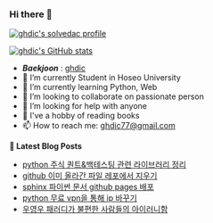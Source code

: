 ### Hi there 👋

[![ghdic's solvedac profile](http://mazassumnida.wtf/api/v2/generate_badge?boj=ghdic)](https://solved.ac/profile/ghdic)

[![ghdic's GitHub stats](https://github-readme-stats.vercel.app/api?username=ghdic&show_icons=true&theme=onedark)](https://github.com/ghdic/github-readme-stats)
- __*Baekjoon*__ : [ghdic](http://icpc.me/ghdic)
- 🔭 I’m currently Student in Hoseo University
- 🌱 I’m currently learning Python, Web
- 👯 I’m looking to collaborate on passionate person 
- 🤔 I’m looking for help with anyone
- 💬 I've a hobby of reading books
- 📫 How to reach me: ghdic77@gmail.com


**📕 Latest Blog Posts**
<!-- BLOG-POST-LIST:START -->
- [python 주식 퀀트&amp;백테스팅 관련 라이브러리 정리](https://marinelifeirony.tistory.com/157)
- [github 이미 올라간 파일 레포에서 지우기](https://marinelifeirony.tistory.com/156)
- [sphinx 파이썬 문서 github pages 배포](https://marinelifeirony.tistory.com/155)
- [python 무료 vpn을 통해 ip 바꾸기](https://marinelifeirony.tistory.com/154)
- [우영우 패러디가 불편한 사람들의 아이러니함](https://marinelifeirony.tistory.com/153)
<!-- BLOG-POST-LIST:END -->
